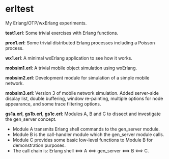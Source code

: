 # erltest
My Erlang/OTP/wxErlang experiments.

**test1.erl**: Some trivial exercises with Erlang functions.

**proc1.erl**: Some trivial distributed Erlang processes including a Poisson process.

**wx1.erl**: A minimal wxErlang application to see how it works.

**mobsim1.erl**: A trivial mobile object simulation using wxErlang.

**mobsim2.erl**: Development module for simulation of a simple mobile network.

**mobsim3.erl**: Version 3 of mobile network simulation. Added server-side display list, double buffering, window re-painting, multiple options for node appearance, and some trace filtering options.

**gs1a.erl**, **gs1b.erl**, **gs1c.erl**: Modules A, B and C to dissect and investigate the gen_server concept.
* Module A transmits Erlang shell commands to the gen_server module.
* Module B is the call-handler module which the gen_server module calls.
* Module C provides some basic low-level functions to Module B for demonstration purposes.
* The call chain is: Erlang shell <==> A <==> gen_server <==> B <==> C.
